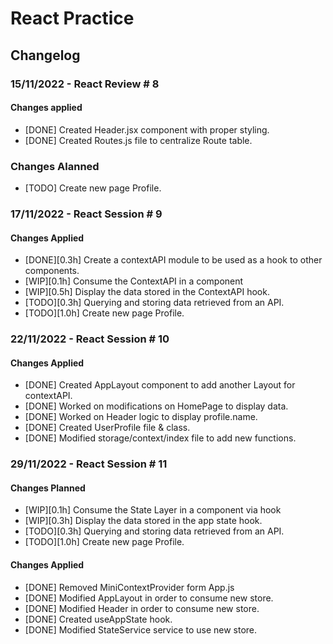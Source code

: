 # React Practice

## Changelog

### 15/11/2022 - React Review # 8

#### Changes applied

-   [DONE] Created Header.jsx component with proper styling.
-   [DONE] Created Routes.js file to centralize Route table.

### Changes Alanned

-   [TODO] Create new page Profile.

### 17/11/2022 - React Session # 9

#### Changes Applied

-   [DONE][0.3h] Create a contextAPI module to be used as a hook to other components.
-   [WIP][0.1h] Consume the ContextAPI in a component
-   [WIP][0.5h] Display the data stored in the ContextAPI hook.
-   [TODO][0.3h] Querying and storing data retrieved from an API.
-   [TODO][1.0h] Create new page Profile.

### 22/11/2022 - React Session # 10

#### Changes Applied

-   [DONE] Created AppLayout component to add another Layout for contextAPI.
-   [DONE] Worked on modifications on HomePage to display data.
-   [DONE] Worked on Header logic to display profile.name.
-   [DONE] Created UserProfile file & class.
-   [DONE] Modified storage/context/index file to add new functions.

### 29/11/2022 - React Session # 11

#### Changes Planned

-   [WIP][0.1h] Consume the State Layer in a component via hook
-   [WIP][0.3h] Display the data stored in the app state hook.
-   [TODO][0.3h] Querying and storing data retrieved from an API.
-   [TODO][1.0h] Create new page Profile.

#### Changes Applied

-   [DONE] Removed MiniContextProvider form App.js
-   [DONE] Modified AppLayout in order to consume new store.
-   [DONE] Modified Header in order to consume new store.
-   [DONE] Created useAppState hook.
-   [DONE] Modified StateService service to use new store.
